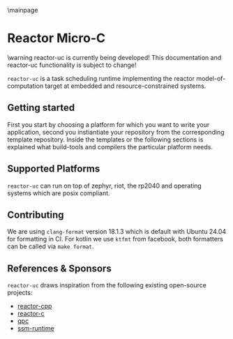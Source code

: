 \mainpage

Reactor Micro-C 
====================

\warning reactor-uc is currently being developed! This documentation and reactor-uc functionality is subject to change!

`reactor-uc` is a task scheduling runtime implementing the reactor
model-of-computation target at embedded and resource-constrained systems.

## Getting started

First you start by choosing a platform for which you want to write your application, second 
you instiantiate your repository from the corresponding template repository. Inside the templates
or the following sections is explained what build-tools and compilers the particular platform needs.

## Supported Platforms

`reactor-uc` can run on top of zephyr, riot, the rp2040 and operating systems which are posix compliant.

## Contributing

We are using `clang-format` version 18.1.3 which is default with Ubuntu 24.04 for formatting in CI. For kotlin we use `ktfmt` from facebook, both formatters can be called via `make format`.

## References & Sponsors

`reactor-uc` draws inspiration from the following existing open-source projects:

- [reactor-cpp](https://github.com/lf-lang/reactor-cpp)
- [reactor-c](https://github.com/lf-lang/reactor-c)
- [qpc](https://github.com/QuantumLeaps/qpc)
- [ssm-runtime](https://github.com/QuantumLeaps/qpc)

